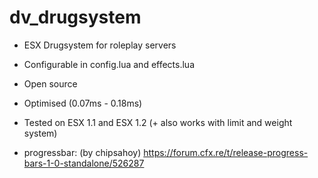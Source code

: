 # dv_drugsystem

- ESX Drugsystem for roleplay servers

- Configurable in config.lua and effects.lua

- Open source

- Optimised (0.07ms - 0.18ms)

- Tested on ESX 1.1 and ESX 1.2 (+ also works with limit and weight system)

- progressbar: (by chipsahoy) https://forum.cfx.re/t/release-progress-bars-1-0-standalone/526287
